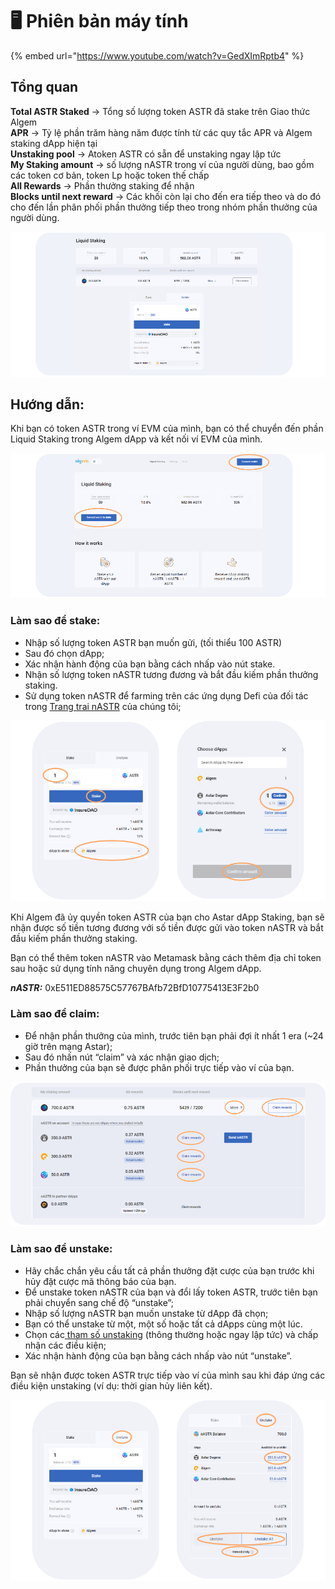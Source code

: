 # 🖥 Phiên bản máy tính

{% embed url="https://www.youtube.com/watch?v=GedXImRptb4" %}

## Tổng quan

**Total ASTR Staked** -> Tổng số lượng token ASTR đã stake trên Giao thức Algem\
**APR** -> Tỷ lệ phần trăm hàng năm được tính từ các quy tắc APR và Algem staking dApp hiện tại\
**Unstaking pool** -> Atoken ASTR có sẵn để unstaking ngay lập tức\
**My Staking amount** -> số lượng nASTR trong ví của người dùng, bao gồm các token cơ bản, token Lp hoặc token thế chấp\
**All Rewards** -> Phần thưởng staking để nhận\
**Blocks until next reward** -> Các khối còn lại cho đến era tiếp theo và do đó cho đến lần phân phối phần thưởng tiếp theo trong nhóm phần thưởng của người dùng.

![](<../../.gitbook/assets/Dashboard doc.png>)

## Hướng dẫn:

Khi bạn có token ASTR trong ví EVM của mình, bạn có thể chuyển đến phần Liquid Staking trong Algem dApp và kết nối ví EVM của mình.

![](<../../.gitbook/assets/Connect wallet.png>)

### Làm sao để stake:&#x20;

* Nhập số lượng token ASTR bạn muốn gửi, (tối thiểu 100 ASTR)
* Sau đó chọn dApp;
* Xác nhận hành động của bạn bằng cách nhấp vào nút stake.
* Nhận số lượng token nASTR tương đương và bắt đầu kiếm phần thưởng staking.
* Sử dụng token nASTR để farming trên các ứng dụng Defi của đối tác trong [Trang trai nASTR](https://docs.algem.io/get-started/how-to-use-algems-nastr-liquidity-hub) của chúng tôi;

![](../../.gitbook/assets/Staking.png)

Khi Algem đã ủy quyền token ASTR của bạn cho Astar dApp Staking, bạn sẽ nhận được số tiền tương đương với số tiền được gửi vào token nASTR và bắt đầu kiếm phần thưởng staking.

Bạn có thể thêm token nASTR vào Metamask bằng cách thêm địa chỉ token sau hoặc sử dụng tính năng chuyên dụng trong Algem dApp.

_**nASTR:**_ 0xE511ED88575C57767BAfb72BfD10775413E3F2b0

### Làm sao để claim:

* Để nhận phần thưởng của mình, trước tiên bạn phải đợi ít nhất 1 era (\~24 giờ trên mạng Astar);
* Sau đó nhấn nút “claim” và xác nhận giao dịch;
* Phần thưởng của bạn sẽ được phân phối trực tiếp vào ví của bạn.

![](../../.gitbook/assets/Claiming.png)

### Làm sao để unstake:

* Hãy chắc chắn yêu cầu tất cả phần thưởng đặt cược của bạn trước khi hủy đặt cược mã thông báo của bạn.
* Để unstake token nASTR của bạn và đổi lấy token ASTR, trước tiên bạn phải chuyển sang chế độ “unstake”;
* Nhập số lượng nASTR bạn muốn unstake từ dApp đã chọn;
* Bạn có thể unstake từ một, một số hoặc tất cả dApps cùng một lúc.
* Chọn các[ tham số unstaking](../../algem-protocol/liquid-dapp-staking/unstaking-nastr.md) (thông thường hoặc ngay lập tức) và chấp nhận các điều kiện;
* Xác nhận hành động của bạn bằng cách nhấp vào nút “unstake”.

Bạn sẽ nhận được token ASTR trực tiếp vào ví của mình sau khi đáp ứng các điều kiện unstaking (ví dụ: thời gian hủy liên kết).

![](<../../.gitbook/assets/Unstaking light.png>)
